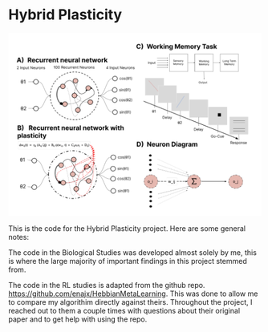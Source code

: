 # Hybrid Plasticity

![Model](https://github.com/rkalahasty/Neuroplasticity/blob/main/Screenshot%202024-01-10%20205619.png)

This is the code for the Hybrid Plasticity project. Here are some general notes:

The code in the Biological Studies was developed almost solely by me, this is where the large majority of important findings in this project
stemmed from. 

The code in the RL studies is adapted from the github repo. https://github.com/enajx/HebbianMetaLearning. This was done to allow me to compare my algorithim directly against theirs. Throughout the project, I reached out to them a couple times with questions about their original paper and to get help with using the repo.  
